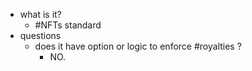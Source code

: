   * what is it?
    * #NFTs standard
  * questions
    * does it have option or logic to enforce #royalties ?
      * NO.
